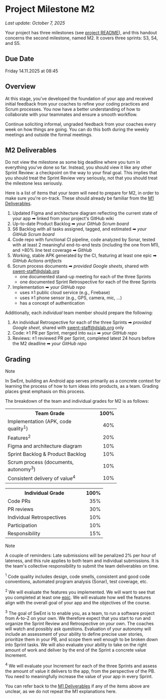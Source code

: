 # Project Milestone M2

_Last update: October 7, 2025_

Your project has three milestones (see [project README](./README.md)), and this handout concerns the second milestone, named M2.
It covers three sprints: S3, S4, and S5.

## Due Date

Friday 14.11.2025 at 08:45

## Overview

At this stage, you've developed the foundation of your app and received initial feedback from your coaches to refine your coding practices and Scrum processes.
You now have a better understanding of how to collaborate with your teammates and ensure a smooth workflow.

Continue soliciting informal, ungraded feedback from your coaches every week on how things are going. 
You can do this both during the weekly meetings and outside the formal meetings.

## M2 Deliverables

Do not view the milestone as some big deadline where you turn in everything you've done so far.
Instead, you should view it like any other Sprint Review: a checkpoint on the way to your final goal.
This implies that you should treat the Sprint Review very seriously, not that you should treat the milestone less seriously.

Here is a list of items that your _team_ will need to prepare for M2, in order to make sure you're on-track.
These should already be familiar from the [M1 Deliverables](https://github.com/swent-epfl/public/blob/main/project/M1.md).


1. Updated Figma and architecture diagram reflecting the current state of your app ➡︎ linked from your project's GitHub wiki
2. Up-to-date Product Backlog ➡︎ _your GitHub Scrum board_
3. S6 Backlog with all tasks assigned, tagged, and estimated ➡︎ _your GitHub Scrum board_
4. Code repo with functional CI pipeline, code analyzed by Sonar, tested with at least 2 meaningful end-to-end tests (including the one from M1), and >80% line test coverage ➡︎ _GitHub_
5. Working, stable APK generated by the CI, featuring at least one epic ➡︎ _GitHub Actions artifacts_
6. Scrum process documents ➡︎ _provided Google sheets_, shared with swent-staff@dslab.org
   - one documented stand-up meeting for each of the three Sprints
   - one documented Sprint Retrospective for each of the three Sprints
7. Implementation ➡︎ _your GitHub repo_
   - uses ≥1 public cloud service (e.g., Firebase)
   - uses ≥1 phone sensor (e.g., GPS, camera, mic, ...)
   - has a concept of authentication

Additionally, each _individual_ team member should prepare the following:

1. An individual Retrospective for each of the three Sprints ➡︎ _provided Google sheet_, shared with swent-staff@dslab.org only
2. Code: ≥1 PR per Sprint, merged into `main`  ➡︎ _your GitHub repo_
3. Reviews: ≥1 reviewed PR per Sprint, completed latest 24 hours before the M2 deadline ➡︎ _your GitHub repo_

## Grading

> [!NOTE] 
> In SwEnt, building an Android app serves primarily as a concrete context for learning the process of how to turn ideas into products, as a team.  Grading places great emphasis on this process.

The breakdown of the team and individual grades for M2 is as follows:

<table style="table-layout:fixed; width:360px;">
  <colgroup>
    <col style="width:80%">
    <col style="width:20%">
  </colgroup>
  <tr><th style="text-align:center;">Team Grade</th>          <th style="width:20%; text-align:right;">100%</th></tr>
  <tr><td>Implementation (APK, code quality<sup>1</sup>)</td>             <td style="width:20%; text-align:right;">40%</td></tr>
  <tr><td>Features<sup>2</sup></td>                           <td style="width:20%; text-align:right;">20%</td></tr>
  <tr><td>Figma and architecture diagram</td>                 <td style="width:20%; text-align:right;">10%</td></tr>
  <tr><td>Sprint Backlog & Product Backlog</td>               <td style="width:20%; text-align:right;">10%</td></tr>
  <tr><td>Scrum process (documents, autonomy<sup>3</sup>)</td><td style="width:20%; text-align:right;">10%</td></tr>
  <tr><td>Consistent delivery of value<sup>4</sup></td>       <td style="width:20%; text-align:right;">10%</td></tr>
</table>  

<table style="table-layout:fixed; width:360px;">
  <colgroup>
    <col style="width:80%">
    <col style="width:20%">
  </colgroup>
  <tr><th style="text-align:center;">Individual Grade</th>    <th style="width:20%; text-align:right;">100%</th></tr>
  <tr><td>Code PRs</th>                                       <td style="width:20%; text-align:right;">35%</td></tr>
  <tr><td>PR reviews</th>                                     <td style="width:20%; text-align:right;">30%</td></tr>
  <tr><td>Individual Retrospectives</th>                      <td style="width:20%; text-align:right;">10%</td></tr>
  <tr><td>Participation</th>                                  <td style="width:20%; text-align:right;">10%</td></tr>
  <tr><td>Responsibility</th>                                 <td style="width:20%; text-align:right;">15%</td></tr>
</table>  

> [!NOTE]
> A couple of reminders: Late submissions will be penalized 2% per hour of lateness, and this rule applies to both team and individual submissions. It is the team's collective responsibility to submit the team deliverables on time.

<sup>1</sup>
Code quality includes design, code smells, consistent and good code conventions, automated program analysis (Sonar), test coverage, etc.

<sup>2</sup>
We will evaluate the features you implemented.
We will want to see that you completed at least one [epic](https://www.youtube.com/watch?v=pH4d5dYxSRM).
We will evaluate how well the features align with the overall goal of your app and the objectives of the course.

<sup>3</sup>
The goal of SwEnt is to enable you, as a team, to run a software project from A-to-Z on your own.
We therefore expect that you start to run and organize the Sprint Review and Retrospective on your own.
The coaches will watch and possibly ask questions.
Evaluation of your autonomy will include an assessment of your ability to define precise user stories, prioritize them in your PB, and scope them well enough to be broken down into Sprint tasks.
We will also evaluate your ability to take on the right amount of work and deliver by the end of the Sprint a concrete value Increment.

<sup>4</sup>
We will evaluate your Increment for each of the three Sprints and assess the amount of value it delivers to the app, from the perspective of the PB. You need to meaningfully increase the value of your app in every Sprint.

You can refer back to the [M1 Deliverables](https://github.com/swent-epfl/public/blob/main/project/M1.md) if any of the items above are unclear, as we do not repeat the M1 explanations here.
